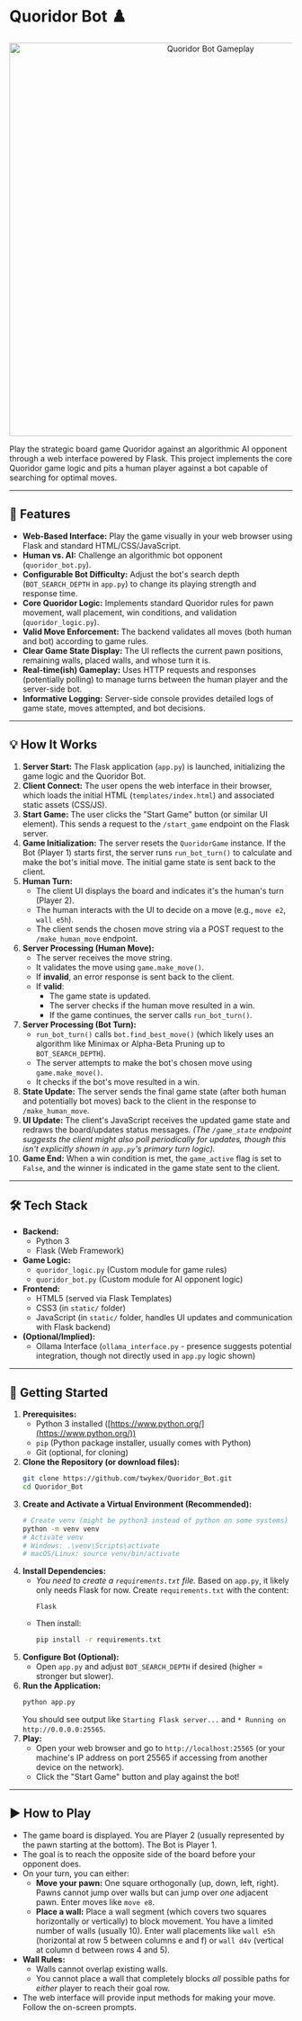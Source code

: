 # Quoridor Bot ♟️

<p align="center">
  <!-- PLACEHOLDER: Replace with a screenshot or GIF of your web interface! -->
  <!-- Create a 'docs' folder, add image/gif, update path below -->
  <img src="./docs/quoridor_demo.png" alt="Quoridor Bot Gameplay" width="700"/>
</p>

Play the strategic board game Quoridor against an algorithmic AI opponent through a web interface powered by Flask. This project implements the core Quoridor game logic and pits a human player against a bot capable of searching for optimal moves.

---

## 🌟 Features

*   **Web-Based Interface:** Play the game visually in your web browser using Flask and standard HTML/CSS/JavaScript.
*   **Human vs. AI:** Challenge an algorithmic bot opponent (`quoridor_bot.py`).
*   **Configurable Bot Difficulty:** Adjust the bot's search depth (`BOT_SEARCH_DEPTH` in `app.py`) to change its playing strength and response time.
*   **Core Quoridor Logic:** Implements standard Quoridor rules for pawn movement, wall placement, win conditions, and validation (`quoridor_logic.py`).
*   **Valid Move Enforcement:** The backend validates all moves (both human and bot) according to game rules.
*   **Clear Game State Display:** The UI reflects the current pawn positions, remaining walls, placed walls, and whose turn it is.
*   **Real-time(ish) Gameplay:** Uses HTTP requests and responses (potentially polling) to manage turns between the human player and the server-side bot.
*   **Informative Logging:** Server-side console provides detailed logs of game state, moves attempted, and bot decisions.

---

## 💡 How It Works

1.  **Server Start:** The Flask application (`app.py`) is launched, initializing the game logic and the Quoridor Bot.
2.  **Client Connect:** The user opens the web interface in their browser, which loads the initial HTML (`templates/index.html`) and associated static assets (CSS/JS).
3.  **Start Game:** The user clicks the "Start Game" button (or similar UI element). This sends a request to the `/start_game` endpoint on the Flask server.
4.  **Game Initialization:** The server resets the `QuoridorGame` instance. If the Bot (Player 1) starts first, the server runs `run_bot_turn()` to calculate and make the bot's initial move. The initial game state is sent back to the client.
5.  **Human Turn:**
    *   The client UI displays the board and indicates it's the human's turn (Player 2).
    *   The human interacts with the UI to decide on a move (e.g., `move e2`, `wall e5h`).
    *   The client sends the chosen move string via a POST request to the `/make_human_move` endpoint.
6.  **Server Processing (Human Move):**
    *   The server receives the move string.
    *   It validates the move using `game.make_move()`.
    *   If **invalid**, an error response is sent back to the client.
    *   If **valid**:
        *   The game state is updated.
        *   The server checks if the human move resulted in a win.
        *   If the game continues, the server calls `run_bot_turn()`.
7.  **Server Processing (Bot Turn):**
    *   `run_bot_turn()` calls `bot.find_best_move()` (which likely uses an algorithm like Minimax or Alpha-Beta Pruning up to `BOT_SEARCH_DEPTH`).
    *   The server attempts to make the bot's chosen move using `game.make_move()`.
    *   It checks if the bot's move resulted in a win.
8.  **State Update:** The server sends the final game state (after both human and potentially bot moves) back to the client in the response to `/make_human_move`.
9.  **UI Update:** The client's JavaScript receives the updated game state and redraws the board/updates status messages. *(The `/game_state` endpoint suggests the client might also poll periodically for updates, though this isn't explicitly shown in `app.py`'s primary turn logic).*
10. **Game End:** When a win condition is met, the `game_active` flag is set to `False`, and the winner is indicated in the game state sent to the client.

---

## 🛠️ Tech Stack

*   **Backend:**
    *   Python 3
    *   Flask (Web Framework)
*   **Game Logic:**
    *   `quoridor_logic.py` (Custom module for game rules)
    *   `quoridor_bot.py` (Custom module for AI opponent logic)
*   **Frontend:**
    *   HTML5 (served via Flask Templates)
    *   CSS3 (in `static/` folder)
    *   JavaScript (in `static/` folder, handles UI updates and communication with Flask backend)
*   **(Optional/Implied):**
    *   Ollama Interface (`ollama_interface.py` - presence suggests potential integration, though not directly used in `app.py` logic shown)

---

## 🚀 Getting Started

1.  **Prerequisites:**
    *   Python 3 installed ([https://www.python.org/](https://www.python.org/))
    *   `pip` (Python package installer, usually comes with Python)
    *   Git (optional, for cloning)
2.  **Clone the Repository (or download files):**
    ```bash
    git clone https://github.com/twykex/Quoridor_Bot.git
    cd Quoridor_Bot
    ```
3.  **Create and Activate a Virtual Environment (Recommended):**
    ```bash
    # Create venv (might be python3 instead of python on some systems)
    python -m venv venv
    # Activate venv
    # Windows: .\venv\Scripts\activate
    # macOS/Linux: source venv/bin/activate
    ```
4.  **Install Dependencies:**
    *   *You need to create a `requirements.txt` file.* Based on `app.py`, it likely only needs Flask for now. Create `requirements.txt` with the content:
        ```
        Flask
        ```
    *   Then install:
        ```bash
        pip install -r requirements.txt
        ```
5.  **Configure Bot (Optional):**
    *   Open `app.py` and adjust `BOT_SEARCH_DEPTH` if desired (higher = stronger but slower).
6.  **Run the Application:**
    ```bash
    python app.py
    ```
    You should see output like `Starting Flask server...` and `* Running on http://0.0.0.0:25565`.
7.  **Play:**
    *   Open your web browser and go to `http://localhost:25565` (or your machine's IP address on port 25565 if accessing from another device on the network).
    *   Click the "Start Game" button and play against the bot!

---

## ▶️ How to Play

*   The game board is displayed. You are Player 2 (usually represented by the pawn starting at the bottom). The Bot is Player 1.
*   The goal is to reach the opposite side of the board before your opponent does.
*   On your turn, you can either:
    *   **Move your pawn:** One square orthogonally (up, down, left, right). Pawns cannot jump over walls but can jump over *one* adjacent pawn. Enter moves like `move e8`.
    *   **Place a wall:** Place a wall segment (which covers two squares horizontally or vertically) to block movement. You have a limited number of walls (usually 10). Enter wall placements like `wall e5h` (horizontal at row 5 between columns e and f) or `wall d4v` (vertical at column d between rows 4 and 5).
*   **Wall Rules:**
    *   Walls cannot overlap existing walls.
    *   You cannot place a wall that completely blocks *all* possible paths for *either* player to reach their goal row.
*   The web interface will provide input methods for making your move. Follow the on-screen prompts.
